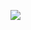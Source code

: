 [![](https://data.jsdelivr.com/v1/package/gh/VanillaApps/cdn/badge)](https://www.jsdelivr.com/package/gh/VanillaApps/cdn)
